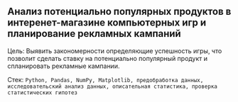 ## Анализ потенциально популярных продуктов в интеренет-магазине компьютерных игр и планирование рекламных кампаний

Цель: Выявить закономерности определяющие успешность игры, что позволит сделать ставку на потенциально популярный продукт и спланировать рекламные кампании.

Стек: `Python, Pandas, NumPy, Matplotlib, предобработка данных, исследовательский анализ данных, описательная статистика, проверка статистических гипотез`
